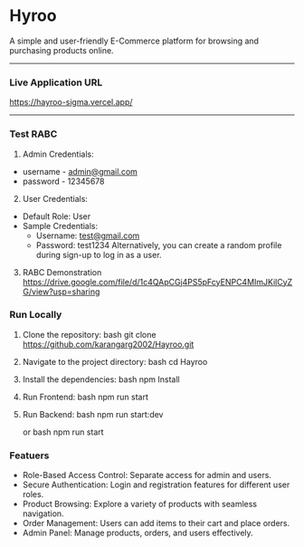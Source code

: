 # Hyroo

A simple and user-friendly E-Commerce platform for browsing and purchasing products online.

---

### Live Application URL
https://hayroo-sigma.vercel.app/

---

### Test RABC
1. Admin Credentials:
- username - admin@gmail.com
- password - 12345678

2. User Credentials:
- Default Role: User
- Sample Credentials:
   - Username: test@gmail.com
   - Password: test1234
Alternatively, you can create a random profile during sign-up to log in as a user.

3. RABC Demonstration
https://drive.google.com/file/d/1c4QApCGj4PS5pFcyENPC4MImJKilCyZG/view?usp=sharing

### Run Locally
1. Clone the repository:
   bash
   git clone https://github.com/karangarg2002/Hayroo.git
   
2. Navigate to the project directory:
  bash 
   cd Hayroo 
   
3. Install the dependencies:
   bash
   npm Install
   
4. Run Frontend:
   bash
   npm run start
   
5. Run Backend:
   bash
   npm run start:dev
   
   or
   bash
   npm run start
   

### Featuers
- Role-Based Access Control: Separate access for admin and users.
- Secure Authentication: Login and registration features for different user roles.
- Product Browsing: Explore a variety of products with seamless navigation.
- Order Management: Users can add items to their cart and place orders.
- Admin Panel: Manage products, orders, and users effectively.

